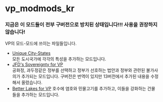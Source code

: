 # vp_modmods_kr
### 지금은 이 모드들이 전부 구버전으로 방치된 상태입니다!!! 사용을 권장하지 않습니다!

VP의 모드-모드에 쓰이는 파일들입니다.

- [Unique City-States](https://gall.dcinside.com/civilization/265235)  
모든 도시국가에 각각의 특성을 추가하는 모드입니다.
- [JFD's Sovereignty for VP](https://gall.dcinside.com/civilization/275728)  
공화정, 과두정같은 정부를 선택하고 정부가 선호하는 법안과 정부와 관련된 불가사의가 추가되는 모드입니다. 구버전은 번역이 있지만 13버전에서 추가된 내용을 수정해서 올렸습니다.
- [Better Lakes for VP](https://forums.civfanatics.com/resources/better-lakes-for-vp.28446/)
호수에 염호와 민물고기를 추가하고, 이들을 강화하는 건물들을 추가하는 모드입니다.